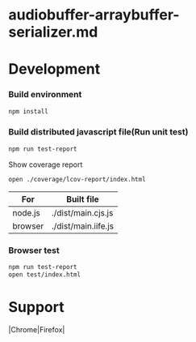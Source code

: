 audiobuffer-arraybuffer-serializer.md
====

# Development

### Build environment

```bash
npm install
```

### Build distributed javascript file(Run unit test)

```bash
npm run test-report
```

Show coverage report
```bash
open ./coverage/lcov-report/index.html
```

|For|Built file|
|---|---|
|node.js|./dist/main.cjs.js|
|browser|./dist/main.iife.js|

### Browser test

```bash
npm run test-report
open test/index.html
```

# Support

|Chrome|Firefox|
